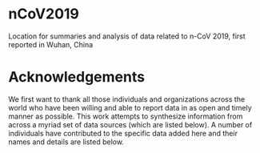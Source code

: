 # nCoV2019
Location for summaries and analysis of data related to n-CoV 2019, first reported in Wuhan, China

# Acknowledgements
We first want to thank all those individuals and organizations across the world who have been willing and able to report data in as open and timely manner as possible. This work attempts to synthesize information from across a myriad set of data sources (which are listed below). A number of individuals have contributed to the specific data added here and their names and details are listed below.
